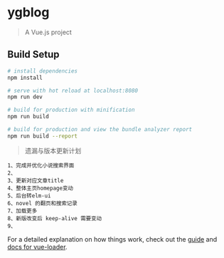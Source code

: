 # ygblog

> A Vue.js project

## Build Setup

``` bash
# install dependencies
npm install

# serve with hot reload at localhost:8080
npm run dev

# build for production with minification
npm run build

# build for production and view the bundle analyzer report
npm run build --report
```

>  遗漏与版本更新计划
```
1、完成并优化小说搜索界面
2、
3、更新对应文章title
4、整体主页homepage变动
5、后台转elm-ui
6、novel 的翻页和搜索记录
7、加载更多
8、新版改变后 keep-alive 需要变动
9、
```
For a detailed explanation on how things work, check out the [guide](http://vuejs-templates.github.io/webpack/) and [docs for vue-loader](http://vuejs.github.io/vue-loader).
